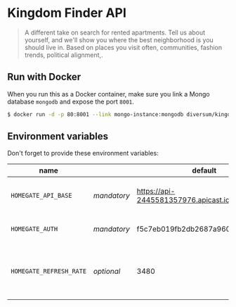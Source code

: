 # Kingdom Finder API

> A different take on search for rented apartments. Tell us about yourself,
> and we'll show you where the best neighborhood is you should live in.
> Based on places you visit often, communities, fashion trends, political
> alignment,.

## Run with Docker

When you run this as a Docker container, make sure
you link a Mongo database `mongodb` and expose the
port `8001`.

```bash
$ docker run -d -p 80:8001 --link mongo-instance:mongodb diversum/kingdom-api
```

## Environment variables

Don't forget to provide these environment variables:

|name||default|description|
|--|--|--|--|
|`HOMEGATE_API_BASE`|*mandatory*|https://api-2445581357976.apicast.io:443|The Homegate API base url|
|`HOMEGATE_AUTH`|*mandatory*|f5c7eb019fb2db2687a960dbb2bec5bf|The Homegate auth key|
|`HOMEGATE_REFRESH_RATE`|*optional*|3480|The interval in which the flats cache is re-fetched|
